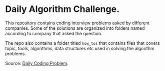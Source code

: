 # Daily Algorithm Challenge.
This repository contains coding interview problems asked by different companies. Some of the solutions are organized into folders named according to company that asked the question. 

The repo also contains a folder titled `how_tos` that contains files that covers topic, tools, algorithms, data structures etc used in solving the algorithm problems.

Source: [Daily Coding Problem](https://www.dailycodingproblem.com/).
